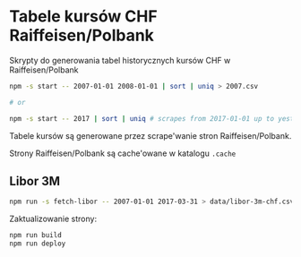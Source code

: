 Tabele kursów CHF Raiffeisen/Polbank
====================================

Skrypty do generowania tabel historycznych kursów CHF w Raiffeisen/Polbank

```bash
npm -s start -- 2007-01-01 2008-01-01 | sort | uniq > 2007.csv

# or

npm -s start -- 2017 | sort | uniq # scrapes from 2017-01-01 up to yesterday

```

Tabele kursów są generowane przez scrape'wanie stron Raiffeisen/Polbank.

Strony Raiffeisen/Polbank są cache'owane w katalogu `.cache`


Libor 3M
--------

```bash
npm run -s fetch-libor -- 2007-01-01 2017-03-31 > data/libor-3m-chf.csv
```

Zaktualizowanie strony:

```bash
npm run build
npm run deploy
```
